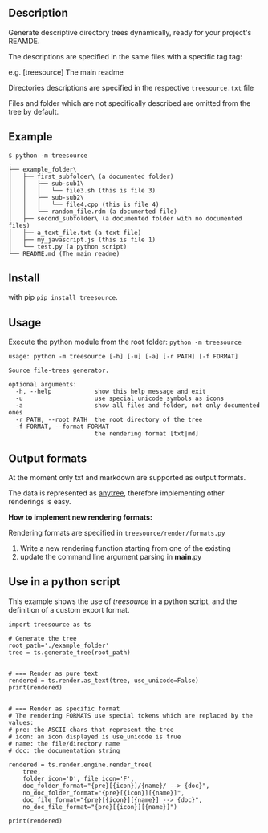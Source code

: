 ## Description
Generate descriptive directory trees dynamically, ready for your project's REAMDE.

The descriptions are specified in the same files with a specific tag tag:

e.g. [treesource] The main readme

Directories descriptions are specified in the respective `treesource.txt` file

Files and folder which are not specifically described are omitted from the tree by default.

## Example
```
$ python -m treesource
.
├── example_folder\
│   ├── first_subfolder\ (a documented folder)
│   │   ├── sub-sub1\
│   │   │   └── file3.sh (this is file 3)
│   │   ├── sub-sub2\
│   │   │   └── file4.cpp (this is file 4)
│   │   └── random_file.rdm (a documented file)
│   ├── second_subfolder\ (a documented folder with no documented files)
│   ├── a_text_file.txt (a text file)
│   ├── my_javascript.js (this is file 1)
│   └── test.py (a python script)
└── README.md (The main readme)
```

## Install
with pip `pip install treesource`.

## Usage
Execute the python module from the root folder: `python -m treesource`
```
usage: python -m treesource [-h] [-u] [-a] [-r PATH] [-f FORMAT]

Source file-trees generator.

optional arguments:
  -h, --help            show this help message and exit
  -u                    use special unicode symbols as icons
  -a                    show all files and folder, not only documented ones
  -r PATH, --root PATH  the root directory of the tree
  -f FORMAT, --format FORMAT
                        the rendering format [txt|md]
```

## Output formats
At the moment only txt and markdown are supported as output formats.

The data is represented as [anytree](https://anytree.readthedocs.io/en/2.8.0/index.html), therefore implementing other renderings is easy.

**How to implement new rendering formats:**

Rendering formats are specified in `treesource/render/formats.py`
1. Write a new rendering function starting from one of the existing
2. update the command line argument parsing in __main__.py

## Use in a python script
This example shows the use of *treesource* in a python script, and the definition of a custom export format.

```
import treesource as ts

# Generate the tree
root_path='./example_folder'
tree = ts.generate_tree(root_path)


# === Render as pure text
rendered = ts.render.as_text(tree, use_unicode=False)
print(rendered)


# === Render as specific format
# The rendering FORMATS use special tokens which are replaced by the values:
# pre: the ASCII chars that represent the tree
# icon: an icon displayed is use_unicode is true
# name: the file/directory name
# doc: the documentation string

rendered = ts.render.engine.render_tree(
    tree,
    folder_icon='D', file_icon='F',
    doc_folder_format="{pre}[{icon}]/{name}/ --> {doc}",
    no_doc_folder_format="{pre}[{icon}][{name}]",
    doc_file_format="{pre}[{icon}][{name}] --> {doc}",
    no_doc_file_format="{pre}[{icon}][{name}]")

print(rendered)
```
